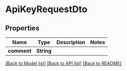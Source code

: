 # ApiKeyRequestDto

## Properties

Name | Type | Description | Notes
------------ | ------------- | ------------- | -------------
**comment** | **String** |  | 

[[Back to Model list]](../README.md#documentation-for-models) [[Back to API list]](../README.md#documentation-for-api-endpoints) [[Back to README]](../README.md)


